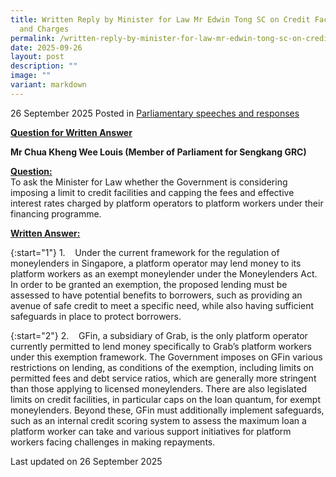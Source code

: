 ```yaml
---
title: Written Reply by Minister for Law Mr Edwin Tong SC on Credit Facilities
  and Charges
permalink: /written-reply-by-minister-for-law-mr-edwin-tong-sc-on-credit-facilities-and-charges/
date: 2025-09-26
layout: post
description: ""
image: ""
variant: markdown
---
```

26 September 2025 Posted in [Parliamentary speeches and responses](/news/parliamentary-speeches) 

<b><u>Question for Written Answer</u></b>

**Mr Chua Kheng Wee Louis (Member of Parliament for Sengkang GRC)** 

<b><u>Question:</u></b>
<br>To ask the Minister for Law whether the Government is considering imposing a limit to credit facilities and capping the fees and effective interest rates charged by platform operators to platform workers under their financing programme. 

<b><u>Written Answer:</u></b>

{:start="1"}
1.&nbsp;&nbsp;&nbsp; Under the current framework for the regulation of moneylenders in Singapore, a platform operator may lend money to its platform workers as an exempt moneylender under the Moneylenders Act. In order to be granted an exemption, the proposed lending must be assessed to have potential benefits to borrowers, such as providing an avenue of safe credit to meet a specific need, while also having sufficient safeguards in place to protect borrowers. 

{:start="2"}
2.&nbsp;&nbsp;&nbsp; GFin, a subsidiary of Grab, is the only platform operator currently permitted to lend money specifically to Grab’s platform workers under this exemption framework. The Government imposes on GFin various restrictions on lending, as conditions of the exemption, including limits on permitted fees and debt service ratios, which are generally more stringent than those applying to licensed moneylenders. There are also legislated limits on credit facilities, in particular caps on the loan quantum, for exempt moneylenders. Beyond these, GFin must additionally implement safeguards, such as an internal credit scoring system to assess the maximum loan a platform worker can take and various support initiatives for platform workers facing challenges in making repayments. 


<p></p><p></p><p class="right-side-updated">Last updated on 26 September 2025</p>